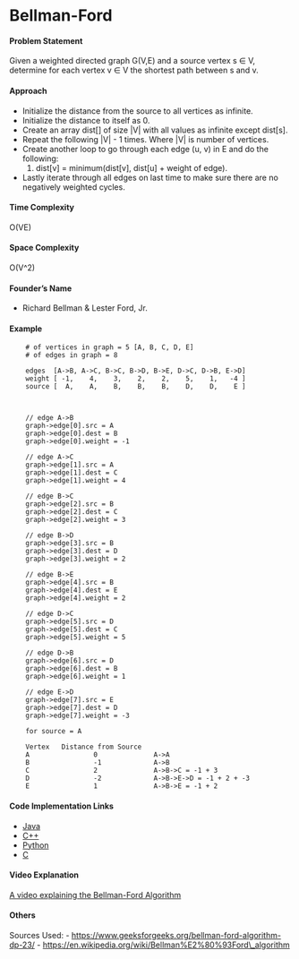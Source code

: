 Bellman-Ford
============

#### Problem Statement

Given a weighted directed graph G(V,E) and a source vertex s ∈ V, determine for each vertex v ∈ V the shortest path between s and v.

#### Approach

-   Initialize the distance from the source to all vertices as infinite.
-   Initialize the distance to itself as 0.
-   Create an array dist\[\] of size |V| with all values as infinite except dist\[s\].
-   Repeat the following |V| - 1 times. Where |V| is number of vertices.
-   Create another loop to go through each edge (u, v) in E and do the following:
    1.  dist\[v\] = minimum(dist\[v\], dist\[u\] + weight of edge).
-   Lastly iterate through all edges on last time to make sure there are no negatively weighted cycles.

#### Time Complexity

O(VE)

#### Space Complexity

O(V^2)

#### Founder’s Name

-   Richard Bellman & Lester Ford, Jr.

#### Example

        # of vertices in graph = 5 [A, B, C, D, E]
        # of edges in graph = 8 

        edges  [A->B, A->C, B->C, B->D, B->E, D->C, D->B, E->D]
        weight [ -1,    4,    3,    2,    2,    5,    1,   -4 ]
        source [  A,    A,    B,    B,    B,    D,    D,    E ]



        // edge A->B 
        graph->edge[0].src = A 
        graph->edge[0].dest = B 
        graph->edge[0].weight = -1 
      
        // edge A->C 
        graph->edge[1].src = A 
        graph->edge[1].dest = C 
        graph->edge[1].weight = 4 
      
        // edge B->C 
        graph->edge[2].src = B 
        graph->edge[2].dest = C 
        graph->edge[2].weight = 3 
      
        // edge B->D 
        graph->edge[3].src = B 
        graph->edge[3].dest = D 
        graph->edge[3].weight = 2 
      
        // edge B->E 
        graph->edge[4].src = B 
        graph->edge[4].dest = E 
        graph->edge[4].weight = 2 
      
        // edge D->C 
        graph->edge[5].src = D
        graph->edge[5].dest = C 
        graph->edge[5].weight = 5 
      
        // edge D->B 
        graph->edge[6].src = D
        graph->edge[6].dest = B 
        graph->edge[6].weight = 1 
      
        // edge E->D 
        graph->edge[7].src = E
        graph->edge[7].dest = D 
        graph->edge[7].weight = -3

        for source = A

        Vertex   Distance from Source
        A                0              A->A
        B                -1             A->B
        C                2              A->B->C = -1 + 3
        D                -2             A->B->E->D = -1 + 2 + -3
        E                1              A->B->E = -1 + 2

#### Code Implementation Links

-   [Java](https://github.com/TheAlgorithms/Java/blob/master/DataStructures/Graphs/BellmanFord.java)
-   [C++](https://github.com/TheAlgorithms/C-Plus-Plus/blob/master/Dynamic%20Programming/Bellman-Ford.cpp)
-   [Python](https://github.com/TheAlgorithms/Python/blob/master/data_structures/graph/bellman_ford.py)
-   [C](https://github.com/TheAlgorithms/C/blob/master/data_structures/graphs/Bellman-Ford.c)

#### Video Explanation

[A video explaining the Bellman-Ford Algorithm](https://www.youtube.com/watch?v=hxMWBBCpR6A)

#### Others

Sources Used: - https://www.geeksforgeeks.org/bellman-ford-algorithm-dp-23/ - https://en.wikipedia.org/wiki/Bellman%E2%80%93Ford\_algorithm
